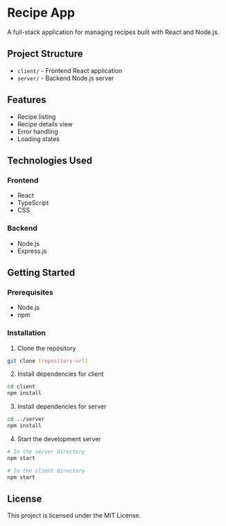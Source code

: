 # Recipe App

A full-stack application for managing recipes built with React and Node.js.

## Project Structure

- `client/` - Frontend React application
- `server/` - Backend Node.js server

## Features

- Recipe listing
- Recipe details view
- Error handling
- Loading states

## Technologies Used

### Frontend
- React
- TypeScript
- CSS

### Backend
- Node.js
- Express.js

## Getting Started

### Prerequisites
- Node.js
- npm

### Installation

1. Clone the repository
```bash
git clone [repository-url]
```

2. Install dependencies for client
```bash
cd client
npm install
```

3. Install dependencies for server
```bash
cd ../server
npm install
```

4. Start the development server
```bash
# In the server directory
npm start

# In the client directory
npm start
```

## License

This project is licensed under the MIT License.